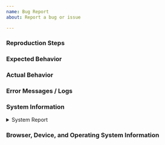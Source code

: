 ```yaml
---
name: Bug Report
about: Report a bug or issue

---
```



### Reproduction Steps

<!--
+ Include clear and detailed step by step instructions on how the issue can be reliably reproduced
+ Include screenshots where applicable
+ Record a video if possible
-->

### Expected Behavior

<!--
+ Include a concise description of what you expected to happen (but didn't)
-->

### Actual Behavior

<!--
+ Include a concise description of what actually happens (but isn't supposed to)
-->

### Error Messages / Logs

<!--
+ Include any relevant error messages or log files
-->

### System Information

<details>
<summary>System Report</summary>
```
<!-- Paste your System Report here -->
```
</details>

### Browser, Device, and Operating System Information

<!--
+ Browser name and version
+ Operating System name and version
+ Device name and version (if applicable)
-->
